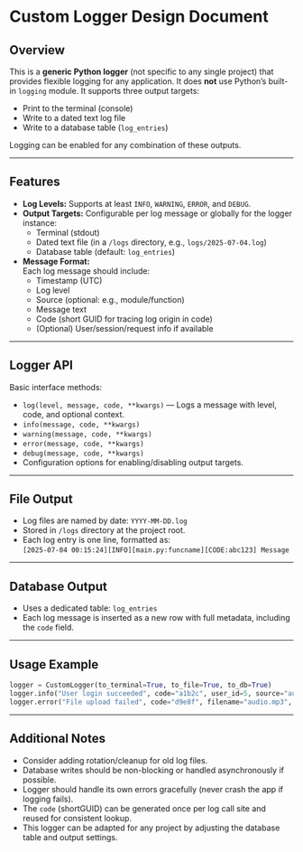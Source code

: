 # Custom Logger Design Document

## Overview

This is a **generic Python logger** (not specific to any single project) that provides flexible logging for any application. It does **not** use Python’s built-in `logging` module. It supports three output targets:
- Print to the terminal (console)
- Write to a dated text log file
- Write to a database table (`log_entries`)

Logging can be enabled for any combination of these outputs.

---

## Features

- **Log Levels:** Supports at least `INFO`, `WARNING`, `ERROR`, and `DEBUG`.
- **Output Targets:** Configurable per log message or globally for the logger instance:
    - Terminal (stdout)
    - Dated text file (in a `/logs` directory, e.g., `logs/2025-07-04.log`)
    - Database table (default: `log_entries`)
- **Message Format:**  
  Each log message should include:
    - Timestamp (UTC)
    - Log level
    - Source (optional: e.g., module/function)
    - Message text
    - Code (short GUID for tracing log origin in code)
    - (Optional) User/session/request info if available

---

## Logger API

Basic interface methods:
- `log(level, message, code, **kwargs)` — Logs a message with level, code, and optional context.
- `info(message, code, **kwargs)`
- `warning(message, code, **kwargs)`
- `error(message, code, **kwargs)`
- `debug(message, code, **kwargs)`
- Configuration options for enabling/disabling output targets.

---

## File Output

- Log files are named by date: `YYYY-MM-DD.log`
- Stored in `/logs` directory at the project root.
- Each log entry is one line, formatted as:  
  `[2025-07-04 00:15:24][INFO][main.py:funcname][CODE:abc123] Message`

---

## Database Output

- Uses a dedicated table: `log_entries`
- Each log message is inserted as a new row with full metadata, including the `code` field.

---

## Usage Example

```python
logger = CustomLogger(to_terminal=True, to_file=True, to_db=True)
logger.info("User login succeeded", code="a1b2c", user_id=5, source="auth.py:login")
logger.error("File upload failed", code="d9e8f", filename="audio.mp3", source="upload.py:save_file")
```

---

## Additional Notes

- Consider adding rotation/cleanup for old log files.
- Database writes should be non-blocking or handled asynchronously if possible.
- Logger should handle its own errors gracefully (never crash the app if logging fails).
- The `code` (shortGUID) can be generated once per log call site and reused for consistent lookup.
- This logger can be adapted for any project by adjusting the database table and output settings.
